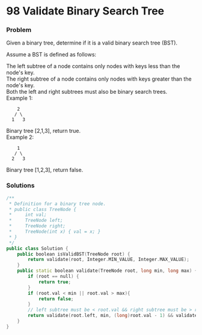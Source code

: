 # 98 Validate Binary Search Tree

### Problem

Given a binary tree, determine if it is a valid binary search tree \(BST\).

Assume a BST is defined as follows:

The left subtree of a node contains only nodes with keys less than the node's key.  
The right subtree of a node contains only nodes with keys greater than the node's key.  
Both the left and right subtrees must also be binary search trees.  
Example 1:

```
    2
   / \
  1   3
```

Binary tree \[2,1,3\], return true.  
Example 2:

```
    1
   / \
  2   3
```

Binary tree \[1,2,3\], return false.

### Solutions

```cpp
/**
 * Definition for a binary tree node.
 * public class TreeNode {
 *     int val;
 *     TreeNode left;
 *     TreeNode right;
 *     TreeNode(int x) { val = x; }
 * }
 */
public class Solution {
    public boolean isValidBST(TreeNode root) {
        return validate(root, Integer.MIN_VALUE, Integer.MAX_VALUE);
    }
    public static boolean validate(TreeNode root, long min, long max) {
        if (root == null) {
            return true;
        }
        if (root.val < min || root.val > max){
            return false;
        }
        // left subtree must be < root.val && right subtree must be > root.val
        return validate(root.left, min, (long)root.val - 1) && validate(root.right, (long)root.val + 1, max);
    }
}
```



